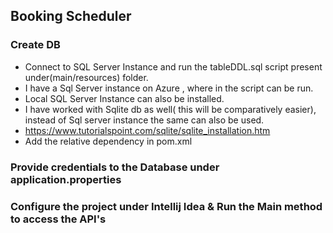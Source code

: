 ## Booking Scheduler

### Create DB
 - Connect to SQL Server Instance and run the tableDDL.sql script present under(main/resources) folder.
 - I have a Sql Server instance on Azure , where in the script can be run.
 - Local SQL Server Instance can also be installed.
 - I have worked with Sqlite db as well( this will be comparatively easier), instead of Sql server instance the same can also be used.
 - https://www.tutorialspoint.com/sqlite/sqlite_installation.htm
 - Add the relative dependency in pom.xml

### Provide credentials to the Database under application.properties

### Configure the project under Intellij Idea & Run the Main method to access the API's


